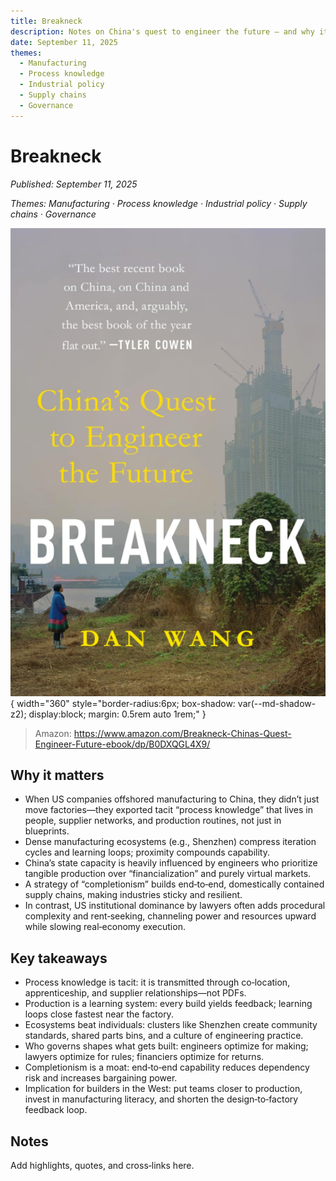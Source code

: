 ```yaml
---
title: Breakneck
description: Notes on China's quest to engineer the future — and why it matters.
date: September 11, 2025
themes:
  - Manufacturing
  - Process knowledge
  - Industrial policy
  - Supply chains
  - Governance
---
```


# Breakneck

_Published: September 11, 2025_

_Themes: Manufacturing · Process knowledge · Industrial policy · Supply chains · Governance_
 
![Cover: Breakneck](../assets/img/breakneck.png){ width="360" style="border-radius:6px; box-shadow: var(--md-shadow-z2); display:block; margin: 0.5rem auto 1rem;" }

> Amazon: https://www.amazon.com/Breakneck-Chinas-Quest-Engineer-Future-ebook/dp/B0DXQGL4X9/

## Why it matters
- When US companies offshored manufacturing to China, they didn’t just move factories—they exported tacit “process knowledge” that lives in people, supplier networks, and production routines, not just in blueprints.
- Dense manufacturing ecosystems (e.g., Shenzhen) compress iteration cycles and learning loops; proximity compounds capability.
- China’s state capacity is heavily influenced by engineers who prioritize tangible production over “financialization” and purely virtual markets.
- A strategy of “completionism” builds end‑to‑end, domestically contained supply chains, making industries sticky and resilient.
- In contrast, US institutional dominance by lawyers often adds procedural complexity and rent‑seeking, channeling power and resources upward while slowing real‑economy execution.

## Key takeaways
- Process knowledge is tacit: it is transmitted through co‑location, apprenticeship, and supplier relationships—not PDFs.
- Production is a learning system: every build yields feedback; learning loops close fastest near the factory.
- Ecosystems beat individuals: clusters like Shenzhen create community standards, shared parts bins, and a culture of engineering practice.
- Who governs shapes what gets built: engineers optimize for making; lawyers optimize for rules; financiers optimize for returns.
- Completionism is a moat: end‑to‑end capability reduces dependency risk and increases bargaining power.
- Implication for builders in the West: put teams closer to production, invest in manufacturing literacy, and shorten the design‑to‑factory feedback loop.

## Notes
Add highlights, quotes, and cross‑links here.

